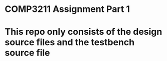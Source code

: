 # COMP3211 Assignment Part 1
# This repo only consists of the design source files and the testbench source file
